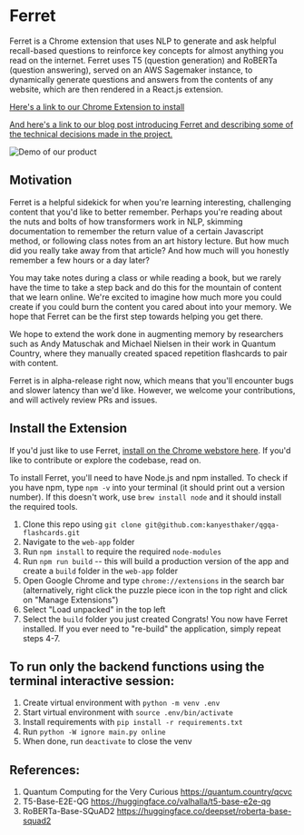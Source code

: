 # Ferret

Ferret is a Chrome extension that uses NLP to generate and ask helpful recall-based questions to reinforce key concepts for almost anything you read on the internet. Ferret uses T5 (question generation) and RoBERTa (question answering), served on an AWS Sagemaker instance, to dynamically generate questions and answers from the contents of any website, which are then rendered in a React.js extension.

[Here's a link to our Chrome Extension to install](https://chrome.google.com/webstore/detail/ferret/mjnmolplinickaigofdpejfgfoehnlbh/)

[And here's a link to our blog post introducing Ferret and describing some of the technical decisions made in the project.](https://www.notion.so/samgorman/Ferret-c7508ec65df841859d1f84e518fcf21d)


![Demo of our product](https://github.com/kanyesthaker/qgqa-flashcards/blob/main/demo.gif)

## Motivation

Ferret is a helpful sidekick for when you're learning interesting, challenging content that you'd like to better remember. Perhaps you're reading about the nuts and bolts of how transformers work in NLP, skimming documentation to remember the return value of a certain Javascript method, or following class notes from an art history lecture. But how much did you really take away from that article? And how much will you honestly remember a few hours or a day later?

You may take notes during a class or while reading a book, but we rarely have the time to take a step back and do this for the mountain of content that we learn online. We're excited to imagine how much more you could create if you could burn the content you cared about into your memory. We hope that Ferret can be the first step towards helping you get there.

We hope to extend the work done in augmenting memory by researchers such as Andy Matuschak and Michael Nielsen in their work in Quantum Country, where they manually created spaced repetition flashcards to pair with content.

Ferret is in alpha-release right now, which means that you'll encounter bugs and slower latency than we'd like. However, we welcome your contributions, and will actively review PRs and issues.

## Install the Extension

If you'd just like to use Ferret, [install on the Chrome webstore here](https://chrome.google.com/webstore/detail/ferret/mjnmolplinickaigofdpejfgfoehnlbh/). If you'd like to contribute or explore the codebase, read on. 

To install Ferret, you'll need to have Node.js and npm installed. To check if you have npm, type `npm -v` into your terminal (it should print out a version number). If this doesn't work, use `brew install node` and it should install the required tools.

1. Clone this repo using `git clone git@github.com:kanyesthaker/qgqa-flashcards.git`
2. Navigate to the `web-app` folder
3. Run `npm install` to require the required `node-modules`
4. Run `npm run build` -- this will build a production version of the app and create a `build` folder in the `web-app` folder
5. Open Google Chrome and type `chrome://extensions` in the search bar (alternatively, right click the puzzle piece icon in the top right and click on "Manage Extensions")
6. Select "Load unpacked" in the top left
7. Select the `build` folder you just created
   Congrats! You now have Ferret installed. If you ever need to "re-build" the application, simply repeat steps 4-7.

## To run only the backend functions using the terminal interactive session:

1. Create virtual environment with `python -m venv .env`
2. Start virtual environment with `source .env/bin/activate`
3. Install requirements with `pip install -r requirements.txt`
4. Run `python -W ignore main.py online`
5. When done, run `deactivate` to close the venv

## References:

1. Quantum Computing for the Very Curious https://quantum.country/qcvc
2. T5-Base-E2E-QG https://huggingface.co/valhalla/t5-base-e2e-qg
3. RoBERTa-Base-SQuAD2 https://huggingface.co/deepset/roberta-base-squad2
